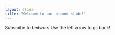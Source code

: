 ```yaml
---
layout: slide
title: "Welcome to our second slide!"
---
```

Subscribe to bedwurs
Use the left arrow to go back!
